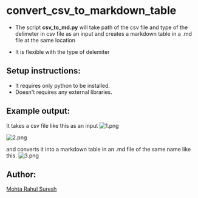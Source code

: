 # convert_csv_to_markdown_table

- The script **csv_to_md.py** will take path of the csv file and type of the delimeter in csv file as an input and creates 
a markdown table in a .md file at the same location

- It is flexible with the type of delemiter

## Setup instructions:

- It requires only python to be installed.
- Doesn't requires any external libraries.

## Example output:

It takes a csv file like this as an input 
![1.png]("./img/1.png")

![2.png]("./img/2.png")

and converts it into a markdown table in an .md file of the same name like this.
![3.png]("./img/3.png") 

## Author:

[Mohta Rahul Suresh](https://github.com/Rahul555-droid)
